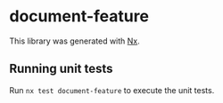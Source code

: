 # document-feature

This library was generated with [Nx](https://nx.dev).

## Running unit tests

Run `nx test document-feature` to execute the unit tests.
